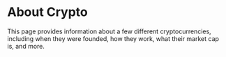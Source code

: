 # About Crypto

This page provides information about a few different cryptocurrencies, including when they were founded, how they work, what their market cap is, and more.
